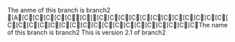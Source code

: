 The anme of this branch is branch2
[A[C[C[C[C[C[C[[C[C[C[C[C[C[C[C[C[C[C[C[C[C[C[C[C[C[C[C[C[C[C[C[C[C[C[C[C[CThe name of this branch is branch2
This is version 2.1 of branch2

